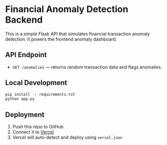 
# Financial Anomaly Detection Backend

This is a simple Flask API that simulates financial transaction anomaly detection. It powers the frontend anomaly dashboard.

## API Endpoint

- `GET /anomalies` — returns random transaction data and flags anomalies.

## Local Development

```bash
pip install -r requirements.txt
python app.py
```

## Deployment

1. Push this repo to GitHub
2. Connect it to [Vercel](https://vercel.com)
3. Vercel will auto-detect and deploy using `vercel.json`

